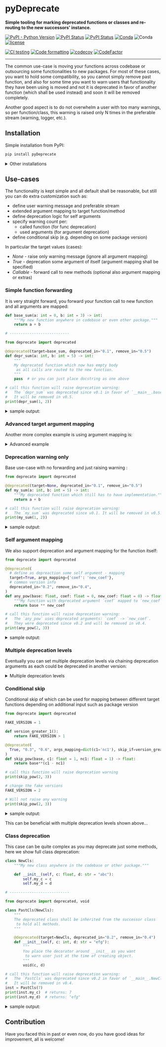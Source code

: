 # pyDeprecate

**Simple tooling for marking deprecated functions or classes and re-routing to the new successors' instance.**

[![PyPI - Python Version](https://img.shields.io/pypi/pyversions/pyDeprecate)](https://pypi.org/project/pyDeprecate/)
[![PyPI Status](https://badge.fury.io/py/pyDeprecate.svg)](https://badge.fury.io/py/pyDeprecate)
[![PyPI Status](https://pepy.tech/badge/pyDeprecate)](https://pepy.tech/project/pyDeprecate)
[![Conda](https://img.shields.io/conda/v/conda-forge/pyDeprecate?label=conda&color=success)](https://anaconda.org/conda-forge/pyDeprecate)
![Conda](https://img.shields.io/conda/dn/conda-forge/pyDeprecate)
[![license](https://img.shields.io/badge/License-MIT-blue.svg)](https://github.com/Borda/pyDeprecate/blob/master/LICENSE)

[![CI testing](https://github.com/Borda/pyDeprecate/actions/workflows/ci_testing.yml/badge.svg?branch=main&event=push)](https://github.com/Borda/pyDeprecate/actions/workflows/ci_testing.yml)
[![Code formatting](https://github.com/Borda/pyDeprecate/actions/workflows/code-format.yml/badge.svg?branch=main&event=push)](https://github.com/Borda/pyDeprecate/actions/workflows/code-format.yml)
[![codecov](https://codecov.io/gh/Borda/pyDeprecate/branch/main/graph/badge.svg?token=BG7RQ86UJA)](https://codecov.io/gh/Borda/pyDeprecate)
[![CodeFactor](https://www.codefactor.io/repository/github/borda/pydeprecate/badge)](https://www.codefactor.io/repository/github/borda/pydeprecate)

<!--
[![Language grade: Python](https://img.shields.io/lgtm/grade/python/g/Borda/pyDeprecate.svg?logo=lgtm&logoWidth=18)](https://lgtm.com/projects/g/Borda/pyDeprecate/context:python)
-->

---

The common use-case is moving your functions across codebase or outsourcing some functionalities to new packages.
For most of these cases, you want to hold some compatibility, so you cannot simply remove past function, and also for some time you want to warn users that functionality they have been using is moved and not it is deprecated in favor of another function (which shall be used instead) and soon it will be removed completely.

Another good aspect is to do not overwhelm a user with too many warnings, so per function/class, this warning is raised only N times in the preferable stream (warning, logger, etc.).

## Installation

Simple installation from PyPI:
```bash
pip install pyDeprecate
```

<details>
  <summary>Other installations</summary>

  Simply install with pip from source:
  ```bash
  pip install https://github.com/Borda/pyDeprecate/archive/main.zip
  ```

</details>

## Use-cases

The functionality is kept simple and all default shall be reasonable, but still you can do extra customization such as:

* define user warning message and preferable stream
* extended argument mapping to target function/method
* define deprecation logic for self arguments
* specify warning count per:
    - called function (for func deprecation)
    - used arguments (for argument deprecation)
* define conditional skip (e.g. depending on some package version)

In particular the target values (cases):

- _None_ - raise only warning message (ignore all argument mapping)
- _True_ - deprecation some argument of itself (argument mapping shall be specified)
- _Callable_ - forward call to new methods (optional also argument mapping or extras)

### Simple function forwarding

It is very straight forward, you forward your function call to new function and all arguments are mapped:

```python
def base_sum(a: int = 0, b: int = 3) -> int:
    """My new function anywhere in codebase or even other package."""
    return a + b

# ---------------------------

from deprecate import deprecated

@deprecated(target=base_sum, deprecated_in="0.1", remove_in="0.5")
def depr_sum(a: int, b: int = 5) -> int:
    """
    My deprecated function which now has empty body
     as all calls are routed to the new function.
    """
    pass  # or you can just place docstring as one above

# call this function will raise deprecation warning:
#   The `depr_sum` was deprecated since v0.1 in favor of `__main__.base_sum`.
#   It will be removed in v0.5.
print(depr_sum(1, 2))
```
<details>
  <summary>sample output:</summary>
  ```
  3
  ```
</details>

### Advanced target argument mapping

Another more complex example is using argument mapping is:


<details>
  <summary>Advanced example</summary>

  ```python
  import logging
  from sklearn.metrics import accuracy_score
  from deprecate import deprecated, void
  
  @deprecated(
    # use standard sklearn accuracy implementation
    target=accuracy_score,
    # custom warning stream
    stream=logging.warning,
    # number or warnings per lifetime (with -1 for always_
    num_warns=5,
    # custom message template
    template_mgs="`%(source_name)s` was deprecated, use `%(target_path)s`",
    # as target args are different, define mapping from source to target func
    args_mapping={'preds': 'y_pred', 'target': 'y_true', 'blabla': None}
  )
  def depr_accuracy(preds: list, target: list, blabla: float) -> float:
      """My deprecated function which is mapping to sklearn accuracy."""
      # to stop complain your IDE about unused argument you can use void/empty function
      void(preds, target, blabla)
  
  # call this function will raise deprecation warning:
  #   WARNING:root:`depr_accuracy` was deprecated, use `sklearn.metrics.accuracy_score`
  print(depr_accuracy([1, 0, 1, 2], [0, 1, 1, 2], 1.23))
  ```
  sample output:
  ```
  0.5
  ```

</details>


### Deprecation warning only

Base use-case with no forwarding and just raising warning :

```python
from deprecate import deprecated

@deprecated(target=None, deprecated_in="0.1", remove_in="0.5")
def my_sum(a: int, b: int = 5) -> int:
    """My deprecated function which still has to have implementation."""
    return a + b

# call this function will raise deprecation warning:
#   The `my_sum` was deprecated since v0.1. It will be removed in v0.5.
print(my_sum(1, 2))
```
<details>
  <summary>sample output:</summary>
  ```
  3
  ```
</details>

### Self argument mapping

We also support deprecation and argument mapping for the function itself:

```python
from deprecate import deprecated

@deprecated(
  # define as depreaction some self argument - mapping
  target=True, args_mapping={'coef': 'new_coef'},
  # common version info
  deprecated_in="0.2", remove_in="0.4",
)
def any_pow(base: float, coef: float = 0, new_coef: float = 0) -> float:
    """My function with deprecated argument `coef` mapped to `new_coef`."""
    return base ** new_coef

# call this function will raise deprecation warning:
#   The `any_pow` uses deprecated arguments: `coef` -> `new_coef`.
#   They were deprecated since v0.2 and will be removed in v0.4.
print(any_pow(2, 3))
```
<details>
  <summary>sample output:</summary>
  ```
  8
  ```
</details>

### Multiple deprecation levels

Eventually you can set multiple deprecation levels via chaining deprecation arguments as each could be deprecated in another version:

<details>
  <summary>Multiple deprecation levels</summary>
  
  ```python
  from deprecate import deprecated
  
  @deprecated(
    True, "0.3", "0.6", args_mapping=dict(c1='nc1'),
    template_mgs="Depr: v%(deprecated_in)s rm v%(remove_in)s for args: %(argument_map)s."
  )
  @deprecated(
    True, "0.4", "0.7", args_mapping=dict(nc1='nc2'),
    template_mgs="Depr: v%(deprecated_in)s rm v%(remove_in)s for args: %(argument_map)s."
  )
  def any_pow(base, c1: float = 0, nc1: float = 0, nc2: float = 2) -> float:
      return base**nc2
  
  # call this function will raise deprecation warning:
  #   DeprecationWarning('Depr: v0.3 rm v0.6 for args: `c1` -> `nc1`.')
  #   DeprecationWarning('Depr: v0.4 rm v0.7 for args: `nc1` -> `nc2`.')
  print(any_pow(2, 3))
  ```
  sample output:
  ```
  8
  ```

</details>

### Conditional skip

Conditional skip of which can be used for mapping between different target functions depending on additional input such as package version

```python
from deprecate import deprecated

FAKE_VERSION = 1

def version_greater_1():
    return FAKE_VERSION > 1

@deprecated(
  True, "0.3", "0.6", args_mapping=dict(c1='nc1'), skip_if=version_greater_1
)
def skip_pow(base, c1: float = 1, nc1: float = 1) -> float:
    return base**(c1 - nc1)

# call this function will raise deprecation warning
print(skip_pow(2, 3))

# change the fake versions
FAKE_VERSION = 2

# Will not raise any warning
print(skip_pow(2, 3))
```
<details>
  <summary>sample output:</summary>
  ```
  0.25
  4
  ```
</details>

This can be beneficial with multiple deprecation levels shown above...

### Class deprecation

This case can be quite complex as you may deprecate just some methods, here we show full class deprecation:

```python
class NewCls:
    """My new class anywhere in the codebase or other package."""

    def __init__(self, c: float, d: str = "abc"):
        self.my_c = c
        self.my_d = d

# ---------------------------

from deprecate import deprecated, void

class PastCls(NewCls):
    """
    The deprecated class shall be inherited from the successor class
     to hold all methods.
    """

    @deprecated(target=NewCls, deprecated_in="0.2", remove_in="0.4")
    def __init__(self, c: int, d: str = "efg"):
        """
        You place the decorator around __init__ as you want
         to warn user just at the time of creating object.
        """
        void(c, d)

# call this function will raise deprecation warning:
#   The `PastCls` was deprecated since v0.2 in favor of `__main__.NewCls`.
#   It will be removed in v0.4.
inst = PastCls(7)
print(inst.my_c)  # returns: 7
print(inst.my_d)  # returns: "efg"
```
<details>
  <summary>sample output:</summary>
  ```
  7
  efg
  ```
</details>

## Contribution

Have you faced this in past or even now, do you have good ideas for improvement, all is welcome! 
